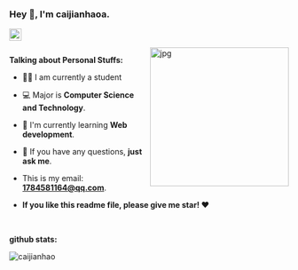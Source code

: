 ### Hey 👋, I'm caijianhaoa.

<a href="https://github.com/caijianhaoa/">
  <img align="left" alt="Github" width="22px" src="https://cdn.jsdelivr.net/npm/simple-icons@v3/icons/github.svg" />
</a>

<br />
<br />

<img align="right" alt="jpg" width="250px" src="https://cdn.jsdelivr.net/gh/Jackyu-1999/CDN-Static@main/熊猫.jpg" />

**Talking about Personal Stuffs:**

- 👨‍🏛 I am currently a student
- 💻 Major is **Computer Science and Technology**.
- 🌱 I'm currently learning **Web development**. 
- 💬 If you have any questions, **just ask me**.
- This is my email: **1784581164@qq.com**.

- **If you like this readme file, please give me star! ❤️**

<br />

**github stats:**

<img align="left"  src="https://github-readme-stats.vercel.app/api?username=caijianhaoa&show_icons=true" alt="caijianhao" />
